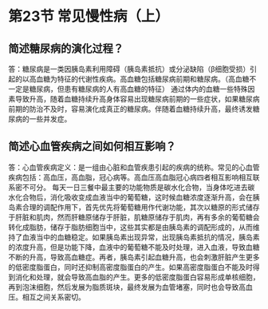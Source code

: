 # 第23节 常见慢性病（上）

## 简述糖尿病的演化过程？
答：糖尿病是一类因胰岛素利用障碍（胰岛素抵抗）或分泌缺陷（β细胞受损）引起的以高血糖为特征的代谢性疾病。高血糖包括糖尿病前期和糖尿病。（高血糖不一定是糖尿病，但患有糖尿病的人有高血糖的特征）
通过体内的血糖一些特殊因素导致升高，随着血糖持续升高身体容易出现糖尿病前期的一些症状，如果糖尿病前期的防治不及时，容易演化成真正的糖尿病。伴随着血糖持续升高，最终诱发糖尿病的一些并发症。

## 简述心血管疾病之间如何相互影响？
答：心血管疾病定义：是一组由心脏和血管疾患引起的疾病的统称。常见的心血管疾病包括：高血压，高血脂，冠心病等。高血压高血脂冠心病四者相互影响相互联系密不可分。
每天一日三餐中最主要的功能物质是碳水化合物，当身体吃进去碳水化合物后，消化吸收变成血液当中的葡萄糖，这时候血糖浓度逐渐升高，会在胰岛素合理的调配作用下，首先优先将葡萄糖用作代谢功能，其次以糖原的形式储存于肝脏和肌肉，然而肝糖原储存于肝脏，肌糖原储存于肌肉，再有多余的葡萄糖会转化成脂肪，储存于脂肪细胞当中，这些其实都是由胰岛素的调配形成的，从而维持了血液当中的血糖稳定。如果胰岛素出现异常，出现胰岛素抵抗的情况，胰岛素的浓度升高，但是功能下降，血液中的葡萄糖不能及时处理，进入血液，导致血糖不断的升高，导致高血糖症。再者，胰岛素引起血糖升高，也会刺激肝脏产生更多的低密度脂蛋白，同时还抑制高密度脂蛋白的产生。如果高密度脂蛋白不能及时得到消化和处理，就会导致高血脂的产生。更多的低密度脂蛋白容易形成单核细胞，再到泡沫细胞，然后发展为脂质斑块，最终发展为血管堵塞，同时也会导致高血压。相互之间关系密切。